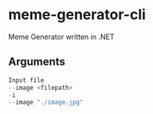 # meme-generator-cli
Meme Generator written in .NET

## Arguments
```cs
Input file
--image <filepath>
-i
--image "./image.jpg"
```
